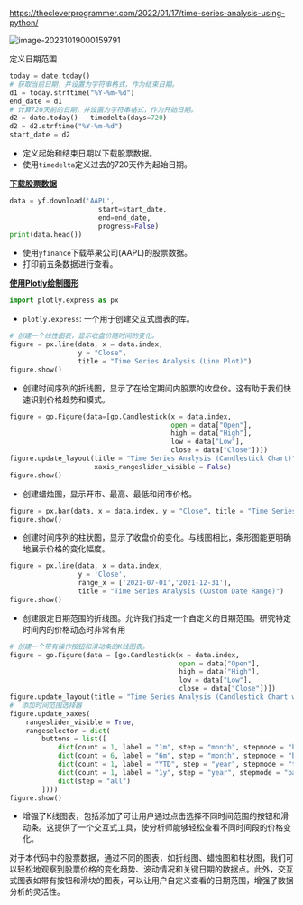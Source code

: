 https://thecleverprogrammer.com/2022/01/17/time-series-analysis-using-python/

![image-20231019000159791](https://photosavercn.oss-cn-guangzhou.aliyuncs.com/img/202310190002840.png)

定义日期范围

```python
today = date.today()
# 获取当前日期，并设置为字符串格式，作为结束日期。
d1 = today.strftime("%Y-%m-%d")
end_date = d1
# 计算720天前的日期，并设置为字符串格式，作为开始日期。
d2 = date.today() - timedelta(days=720)
d2 = d2.strftime("%Y-%m-%d")
start_date = d2
```

- 定义起始和结束日期以下载股票数据。
- 使用`timedelta`定义过去的720天作为起始日期。

**<u>下载股票数据</u>**

```python
data = yf.download('AAPL', 
                      start=start_date, 
                      end=end_date, 
                      progress=False)
print(data.head())
```

- 使用`yfinance`下载苹果公司(AAPL)的股票数据。
- 打印前五条数据进行查看。

**<u>使用Plotly绘制图形</u>**

```python
import plotly.express as px
```

- `plotly.express`: 一个用于创建交互式图表的库。

```python
# 创建一个线性图表，显示收盘价随时间的变化。
figure = px.line(data, x = data.index, 
                 y = "Close", 
                 title = "Time Series Analysis (Line Plot)")
figure.show()
```

- 创建时间序列的折线图，显示了在给定期间内股票的收盘价。这有助于我们快速识别价格趋势和模式。

```python
figure = go.Figure(data=[go.Candlestick(x = data.index,
                                        open = data["Open"], 
                                        high = data["High"],
                                        low = data["Low"], 
                                        close = data["Close"])])
figure.update_layout(title = "Time Series Analysis (Candlestick Chart)", 
                     xaxis_rangeslider_visible = False)
figure.show()
```

- 创建蜡烛图，显示开市、最高、最低和闭市价格。

```python
figure = px.bar(data, x = data.index, y = "Close", title = "Time Series Analysis (Bar Plot)")
figure.show()
```

- 创建时间序列的柱状图，显示了收盘价的变化。与线图相比，条形图能更明确地展示价格的变化幅度。

```python
figure = px.line(data, x = data.index, 
                 y = 'Close', 
                 range_x = ['2021-07-01','2021-12-31'], 
                 title = "Time Series Analysis (Custom Date Range)")
figure.show()
```

- 创建限定日期范围的折线图。允许我们指定一个自定义的日期范围。研究特定时间内的价格动态时非常有用

```python
# 创建一个带有操作按钮和滑动条的K线图表。
figure = go.Figure(data = [go.Candlestick(x = data.index,
                                          open = data["Open"], 
                                          high = data["High"],
                                          low = data["Low"], 
                                          close = data["Close"])])
figure.update_layout(title = "Time Series Analysis (Candlestick Chart with Buttons and Slider)")
#  添加时间范围选择器
figure.update_xaxes(
    rangeslider_visible = True,
    rangeselector = dict(
        buttons = list([
            dict(count = 1, label = "1m", step = "month", stepmode = "backward"),
            dict(count = 6, label = "6m", step = "month", stepmode = "backward"),
            dict(count = 1, label = "YTD", step = "year", stepmode = "todate"),
            dict(count = 1, label = "1y", step = "year", stepmode = "backward"),
            dict(step = "all")
        ])))
figure.show()
```

- 增强了K线图表，包括添加了可让用户通过点击选择不同时间范围的按钮和滑动条。这提供了一个交互式工具，使分析师能够轻松查看不同时间段的价格变化。

对于本代码中的股票数据，通过不同的图表，如折线图、蜡烛图和柱状图，我们可以轻松地观察到股票价格的变化趋势、波动情况和关键日期的数据点。此外，交互式图表如带有按钮和滑块的图表，可以让用户自定义查看的日期范围，增强了数据分析的灵活性。
